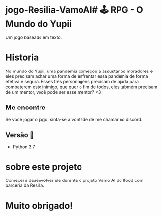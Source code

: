 # jogo-Resilia-VamoAI# 🕹️ RPG - O Mundo do Yupii

  Um jogo baseado em texto.
 
# Historia
No mundo do Yupii, uma pandemia começou a assustar os moradores e eles precisam achar uma forma de enfrentar essa pandemia de forma efetiva e segura.
Esses três personagens precisam de ajuda para combaterem este inimigo, que quer o fim de todos, eles tabmém precisam de um mentor, você pode ser esse mentor? <3


  
## Me encontre
Se você jogar o jogo, sinta-se a vontade de me chamar no discord.

## Versão 🐍
* Python 3.7

# sobre este projeto
Comecei a desenvolver ele durante o projeto Vamo AI do Ifood com parceria da Resilia.

# Muito obrigado!

